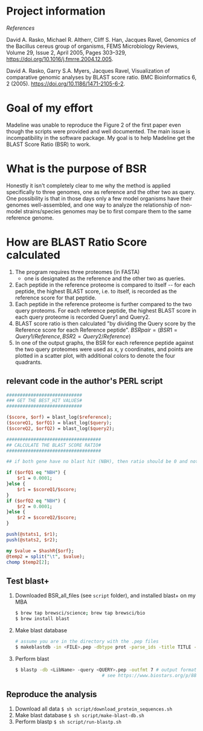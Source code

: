 # Project information
_References_

David A. Rasko, Michael R. Altherr, Cliff S. Han, Jacques Ravel, Genomics of the Bacillus cereus group of organisms, FEMS Microbiology Reviews, Volume 29, Issue 2, April 2005, Pages 303–329, https://doi.org/10.1016/j.fmrre.2004.12.005.

David A. Rasko, Garry S.A. Myers, Jacques Ravel, Visualization of comparative genomic analyses by BLAST score ratio. BMC Bioinformatics 6, 2 (2005). https://doi.org/10.1186/1471-2105-6-2.

# Goal of my effort
Madeline was unable to reproduce the Figure 2 of the first paper even though the scripts were provided and well documented. The main issue is incompatibility in the software package. My goal is to help Madeline get the BLAST Score Ratio (BSR) to work.

# What is the purpose of BSR
Honestly it isn't completely clear to me why the method is applied specifically to three genomes, one as reference and the other two as query. One possibility is that in those days only a few model organisms have their genomes well-assembled, and one way to analyze the relationship of non-model strains/species genomes may be to first compare them to the same reference genome.

# How are BLAST Ratio Score calculated
1. The program requires three proteomes (in FASTA)
    - one is designated as the reference and the other two as queries.
1. Each peptide in the reference proteome is compared to itself -- for each peptide, the highest BLAST score, i.e. to itself, is recorded as the reference score for that peptide.
1. Each peptide in the reference proteome is further compared to the two query proteoms. For each reference peptide, the highest BLAST score in each query proteome is recorded Query1 and Query2.
1. BLAST score ratio is then calculated "by dividing the Query score by the Reference score for each Reference peptide".
    $BSR pair = ( BSR1 = Query1/Reference, BSR2 = Query2/Reference )$
1. In one of the output graphs, the BSR for each reference peptide against the two query proteomes were used as x, y coordinates, and points are plotted in a scatter plot, with additional colors to denote the four quadrants. 

## relevant code in the author's PERL script

```perl
############################
### GET THE BEST_HIT VALUES#
############################

($score, $orf) = blast_log($reference);
($scoreQ1, $orfQ1) = blast_log($query);
($scoreQ2, $orfQ2) = blast_log($query2);

###################################
## CALCULATE THE BLAST SCORE RATIO#
###################################

## if both gene have no blast hit (NBH), then ratio should be 0 and not 1

if ($orfQ1 eq "NBH") {
	$r1 = 0.0001;
}else {
	$r1 = $scoreQ1/$score;
}
if ($orfQ2 eq "NBH") {
	$r2 = 0.0001;
}else {
	$r2 = $scoreQ2/$score;
}

push(@stats1, $r1);
push(@stats2, $r2);

my $value = $hashR{$orf};
@temp2 = split("\t", $value);
chomp $temp2[2];
```

## Test blast+
1. Downloaded BSR_all_files (see `script` folder), and installed blast+ on my MBA
    ```bash
    $ brew tap brewsci/science; brew tap brewsci/bio
    $ brew install blast
    ```
1. Make blast database
    ```bash
    # assume you are in the directory with the .pep files
    $ makeblastdb -in <FILE>.pep -dbtype prot -parse_ids -title TITLE -out <LibName>
    ```
1. Perform blast
    ```bash
    $ blastp -db <LibName> -query <QUERY>.pep -outfmt 7 # output format 7 is tabular with comments. output format 6 is tabular without comments
               						# see https://www.biostars.org/p/88944/ for more details
    ```


## Reproduce the analysis
1. Download all data
    `$ sh script/download_protein_sequences.sh`
1. Make blast database
    `$ sh script/make-blast-db.sh`
1. Perform blastp
    `$ sh script/run-blastp.sh`
